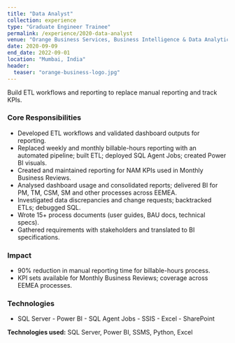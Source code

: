 ```yaml
---
title: "Data Analyst"
collection: experience
type: "Graduate Engineer Trainee"
permalink: /experience/2020-data-analyst
venue: "Orange Business Services, Business Intelligence & Data Analytics"
date: 2020-09-09
end_date: 2022-09-01
location: "Mumbai, India"
header:
  teaser: "orange-business-logo.jpg"
---
```


Build ETL workflows and reporting to replace manual reporting and track KPIs.  

### Core Responsibilities  
- Developed ETL workflows and validated dashboard outputs for reporting.  
- Replaced weekly and monthly billable-hours reporting with an automated pipeline; built ETL; deployed SQL Agent Jobs; created Power BI visuals.  
- Created and maintained reporting for NAM KPIs used in Monthly Business Reviews.  
- Analysed dashboard usage and consolidated reports; delivered BI for PM, TM, CSM, SM and other processes across EEMEA.  
- Investigated data discrepancies and change requests; backtracked ETLs; debugged SQL.  
- Wrote 15+ process documents (user guides, BAU docs, technical specs).  
- Gathered requirements with stakeholders and translated to BI specifications.  

### Impact  
- 90% reduction in manual reporting time for billable-hours process.  
- KPI sets available for Monthly Business Reviews; coverage across EEMEA processes.  

### Technologies  
- SQL Server - Power BI - SQL Agent Jobs - SSIS - Excel - SharePoint  

**Technologies used:** SQL Server, Power BI, SSMS, Python, Excel  
